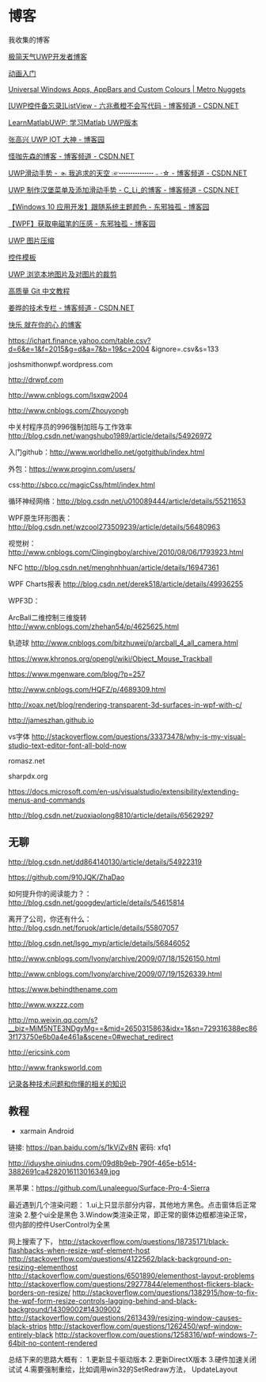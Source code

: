 # 博客

我收集的博客


<!--more-->

<div id="toc"></div>

[极简天气UWP开发者博客](http://fionlen.azurewebsites.net/%e5%8d%9a%e5%ae%a2/)

[动画入门](https://github.com/JustinXinLiu/Continuity)

[Universal Windows Apps, AppBars and Custom Colours | Metro Nuggets](https://metronuggets.com/2015/08/04/universal-windows-apps-appbars-and-custom-colours/)

[[UWP控件备忘录]ListView - 六兆煮橙不会写代码 - 博客频道 - CSDN.NET](http://blog.csdn.net/lzl1918/article/details/48104847)

[LearnMatlabUWP: 学习Matlab UWP版本](https://github.com/fredhgy/LearnMatlabUWP)

[张高兴 UWP IOT 大神 - 博客园](http://www.cnblogs.com/zhanggaoxing/default.html?page=1)

[怪咖先森的博客 - 博客频道 - CSDN.NET](http://blog.csdn.net/u011033906?viewmode=contents)

[UWP滑动手势 - ☜ 我追求的天空 ☞┅┅┅┅┅﹣·☆ - 博客频道 - CSDN.NET](http://blog.csdn.net/xuzhongxuan/article/details/53575015)

[UWP 制作汉堡菜单及添加滑动手势 - C_Li_的博客 - 博客频道 - CSDN.NET](http://blog.csdn.net/github_36704374/article/details/59580697)

[【Windows 10 应用开发】跟随系统主题颜色 - 东邪独孤 - 博客园](http://www.cnblogs.com/tcjiaan/p/6817529.html)

[【WPF】获取电磁笔的压感 - 东邪独孤 - 博客园](http://www.cnblogs.com/tcjiaan/p/6839787.html)

[UWP 图片压缩](http://blog.csdn.net/github_36704374/article/details/62440130)

[控件模板](http://blog.csdn.net/u011033906/article/details/64498024)

[UWP 浏览本地图片及对图片的裁剪](http://blog.csdn.net/github_36704374/article/details/60334156)

[高质量 Git 中文教程](https://github.com/geeeeeeeeek/git-recipes/wiki)

[姜晔的技术专栏 - 博客频道 - CSDN.NET](http://blog.csdn.net/ioio_jy?viewmode=contents)

[快乐 就在你的心 的博客](https://kljzndx.github.io/kljzndx/)

https://ichart.finance.yahoo.com/table.csv?d=6&e=1&f=2015&g=d&a=7&b=19&c=2004
&ignore=.csv&s=133

joshsmithonwpf.wordpress.com

http://drwpf.com

http://www.cnblogs.com/lsxqw2004

http://www.cnblogs.com/Zhouyongh

中关村程序员的996强制加班与工作效率
http://blog.csdn.net/wangshubo1989/article/details/54926972

入门github：http://www.worldhello.net/gotgithub/index.html

外包：https://www.proginn.com/users/

css:http://sbco.cc/magicCss/html/index.html

循环神经网络：http://blog.csdn.net/u010089444/article/details/55211653

WPF原生环形图表：http://blog.csdn.net/wzcool273509239/article/details/56480963

视觉树：http://www.cnblogs.com/Clingingboy/archive/2010/08/06/1793923.html

NFC http://blog.csdn.net/menghnhhuan/article/details/16947361

WPF Charts报表 http://blog.csdn.net/derek518/article/details/49936255

WPF3D：

ArcBall二维控制三维旋转 http://www.cnblogs.com/zhehan54/p/4625625.html

轨迹球 http://www.cnblogs.com/bitzhuwei/p/arcball_4_all_camera.html

https://www.khronos.org/opengl/wiki/Object_Mouse_Trackball

https://www.mgenware.com/blog/?p=257

http://www.cnblogs.com/HQFZ/p/4689309.html

http://xoax.net/blog/rendering-transparent-3d-surfaces-in-wpf-with-c/

http://jameszhan.github.io

vs字体 http://stackoverflow.com/questions/33373478/why-is-my-visual-studio-text-editor-font-all-bold-now

romasz.net

sharpdx.org

https://docs.microsoft.com/en-us/visualstudio/extensibility/extending-menus-and-commands

http://blog.csdn.net/zuoxiaolong8810/article/details/65629297

## 无聊

http://blog.csdn.net/dd864140130/article/details/54922319

https://github.com/910JQK/ZhaDao

如何提升你的阅读能力？：http://blog.csdn.net/googdev/article/details/54615814

离开了公司，你还有什么：http://blog.csdn.net/foruok/article/details/55807057

http://blog.csdn.net/lsgo_myp/article/details/56846052

http://www.cnblogs.com/Ivony/archive/2009/07/18/1526150.html

http://www.cnblogs.com/Ivony/archive/2009/07/19/1526339.html

https://www.behindthename.com

http://www.wxzzz.com

http://mp.weixin.qq.com/s?__biz=MjM5NTE3NDgyMg==&mid=2650315863&idx=1&sn=729316388ec863f173750e6b0a4e461a&scene=0#wechat_redirect

http://ericsink.com

http://www.franksworld.com

[记录各种技术问题和你懂的相关的知识](http://t.cn/RKdtlWW)

## 教程

 - xarmain Android

 链接: https://pan.baidu.com/s/1kVjZv8N 密码: xfq1

  

  http://iduyshe.qiniudns.com/09d8b9eb-790f-465e-b514-3882691ca4282016113016349.jpg

黑苹果：https://github.com/Lunaleeguo/Surface-Pro-4-Sierra


最近遇到几个渲染问题：
1.ui上只显示部分内容，其他地方黑色。点击窗体后正常渲染
2.整个ui全是黑色
3.Window类渲染正常，即正常的窗体边框都渲染正常，但内部的控件UserControl为全黑

网上搜索了下，
http://stackoverflow.com/questions/18735171/black-flashbacks-when-resize-wpf-element-host
http://stackoverflow.com/questions/4122562/black-background-on-resizing-elementhost
http://stackoverflow.com/questions/6501890/elementhost-layout-problems
http://stackoverflow.com/questions/29277844/elementhost-flickers-black-borders-on-resize/
http://stackoverflow.com/questions/1382915/how-to-fix-the-wpf-form-resize-controls-lagging-behind-and-black-background/14309002#14309002
http://stackoverflow.com/questions/2613439/resizing-window-causes-black-strips
http://stackoverflow.com/questions/1262450/wpf-window-entirely-black
http://stackoverflow.com/questions/1258316/wpf-windows-7-64bit-no-content-rendered


总结下来的思路大概有：
1.更新显卡驱动版本
2.更新DirectX版本
3.硬件加速关闭试试
4.需要强制重绘，比如调用win32的SetRedraw方法， UpdateLayout

